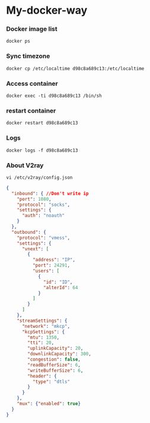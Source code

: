 # My-docker-way

### Docker image list
`docker ps`

### Sync timezone
`docker cp /etc/localtime d98c8a689c13:/etc/localtime`

### Access container
`docker exec -ti d98c8a689c13 /bin/sh`

### restart container
`docker restart d98c8a689c13`

### Logs
`docker logs -f d98c8a689c13`

### About V2ray
`vi /etc/v2ray/config.json`

```json
{
  "inbound": { //Don't write ip
    "port": 1080,
    "protocol": "socks",
    "settings": {
      "auth": "noauth"
    }
  },
  "outbound": {
    "protocol": "vmess",
    "settings": {
      "vnext": [
        {
          "address": "IP",
          "port": 24291,
          "users": [
            {
              "id": "ID",
              "alterId": 64
            }
          ]
        }
      ]
    },
    "streamSettings": {
      "network": "mkcp",
      "kcpSettings": {
        "mtu": 1350,
        "tti": 20,
        "uplinkCapacity": 20,
        "downlinkCapacity": 300,
        "congestion": false,
        "readBufferSize": 6,
        "writeBufferSize": 6,
        "header": {
          "type": "dtls"
        }
      }
    },
    "mux": {"enabled": true}
  }
}


```
